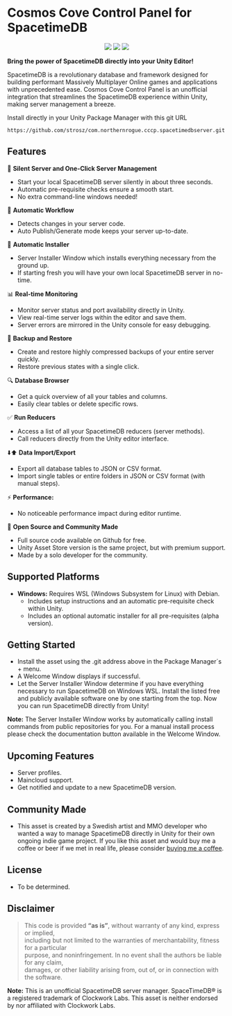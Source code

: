 # Cosmos Cove Control Panel for SpacetimeDB
<p align="center">
<a href="https://github.com/strosz/com.northernrogue.cccp.spacetimedbserver"><img src="https://img.shields.io/badge/Made%20with-Unity-57b9d3.svg?style=flat&logo=unity"></a>
<a href="https://github.com/strosz/com.northernrogue.cccp.spacetimedbserver"><img src="https://img.shields.io/github/v/release/strosz/com.northernrogue.cccp.spacetimedbserver?color=%23ff00a0&include_prereleases&label=version&sort=semver&style=flat-square"></a>
<a href="https://ko-fi.com/northernrogue"><img src="https://img.shields.io/badge/buy%20me%20a%20ko-fi-8A2BE2"></a>
<!-- Add other relevant badges here, e.g., license, version -->
</p>

**Bring the power of SpacetimeDB directly into your Unity Editor!**

SpacetimeDB is a revolutionary database and framework designed for building performant Massively Multiplayer Online games and applications with unprecedented ease. Cosmos Cove Control Panel is an unofficial integration that streamlines the SpacetimeDB experience within Unity, making server management a breeze.

Install directly in your Unity Package Manager with this git URL

```https://github.com/strosz/com.northernrogue.cccp.spacetimedbserver.git```

## Features

🚀 **Silent Server and One-Click Server Management**
   - Start your local SpacetimeDB server silently in about three seconds.
   - Automatic pre-requisite checks ensure a smooth start.
   - No extra command-line windows needed!

🔄 **Automatic Workflow**
   - Detects changes in your server code.
   - Auto Publish/Generate mode keeps your server up-to-date.

🌱 **Automatic Installer**
   - Server Installer Window which installs everything necessary from the ground up.
   - If starting fresh you will have your own local SpacetimeDB server in no-time.

📊 **Real-time Monitoring**
   - Monitor server status and port availability directly in Unity.
   - View real-time server logs within the editor and save them.
   - Server errors are mirrored in the Unity console for easy debugging.

💾 **Backup and Restore**
   - Create and restore highly compressed backups of your entire server quickly.
   - Restore previous states with a single click.

🔍 **Database Browser**
   - Get a quick overview of all your tables and columns.
   - Easily clear tables or delete specific rows.

✅ **Run Reducers**
   - Access a list of all your SpacetimeDB reducers (server methods).
   - Call reducers directly from the Unity editor interface.

⬇️⬆️ **Data Import/Export**
   - Export all database tables to JSON or CSV format.
   - Import single tables or entire folders in JSON or CSV format (with manual steps).

⚡ **Performance:**
   - No noticeable performance impact during editor runtime.

🔧 **Open Source and Community Made**
   - Full source code available on Github for free.
   - Unity Asset Store version is the same project, but with premium support.
   - Made by a solo developer for the community.

## Supported Platforms

*   **Windows:** Requires WSL (Windows Subsystem for Linux) with Debian.
    *   Includes setup instructions and an automatic pre-requisite check within Unity.
    *   Includes an optional automatic installer for all pre-requisites (alpha version).

## Getting Started
   - Install the asset using the .git address above in the Package Manager´s + menu.
   - A Welcome Window displays if successful.
   - Let the Server Installer Window determine if you have everything necessary to run SpacetimeDB on Windows WSL. Install the listed free and publicly available software one by one starting from the top. Now you can run SpacetimeDB directly from Unity!

   **Note:** The Server Installer Window works by automatically calling install commands from public repositories for you. For a manual install process please check the documentation button available in the Welcome Window.

## Upcoming Features
   - Server profiles.
   - Maincloud support.
   - Get notified and update to a new SpacetimeDB version.

## Community Made
   - This asset is created by a Swedish artist and MMO developer who wanted a way to manage SpacetimeDB directly in Unity for their own ongoing indie game project. If you like this asset and would buy me a coffee or beer if we met in real life,
   please consider <a href="https://ko-fi.com/northernrogue">buying me a coffee</a>.

## License
   - To be determined.

## Disclaimer

> This code is provided **“as is”**, without warranty of any kind, express or implied,  
> including but not limited to the warranties of merchantability, fitness for a particular  
> purpose, and noninfringement. In no event shall the authors be liable for any claim,  
> damages, or other liability arising from, out of, or in connection with the software.

   **Note:** This is an unofficial SpacetimeDB server manager. SpaceTimeDB® is a registered trademark of Clockwork Labs. This asset is neither endorsed by nor affiliated with Clockwork Labs.